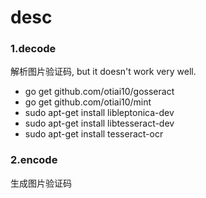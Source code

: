 # desc

### 1.decode
解析图片验证码, but it doesn't work very well.

* go get github.com/otiai10/gosseract
* go get github.com/otiai10/mint
* sudo apt-get install libleptonica-dev
* sudo apt-get install libtesseract-dev
* sudo apt-get install tesseract-ocr


### 2.encode
生成图片验证码
